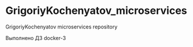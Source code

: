 # GrigoriyKochenyatov_microservices
GrigoriyKochenyatov microservices repository


Выполнено ДЗ docker-3
